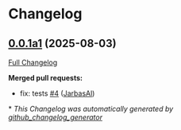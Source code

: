 # Changelog

## [0.0.1a1](https://github.com/TigreGotico/phoonnx/tree/0.0.1a1) (2025-08-03)

[Full Changelog](https://github.com/TigreGotico/phoonnx/compare/0.0.0...0.0.1a1)

**Merged pull requests:**

- fix: tests [\#4](https://github.com/TigreGotico/phoonnx/pull/4) ([JarbasAl](https://github.com/JarbasAl))



\* *This Changelog was automatically generated by [github_changelog_generator](https://github.com/github-changelog-generator/github-changelog-generator)*
